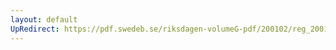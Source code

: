 ```yaml
---
layout: default
UpRedirect: https://pdf.swedeb.se/riksdagen-volumeG-pdf/200102/reg_200102/reg_200102_0190.pdf
---
```

